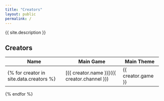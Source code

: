 ```yaml
---
title: "Creators"
layout: public
permalink: /
---
```


{{ site.description }}

## Creators

| Name | Main Game | Main Theme |
| --- | --- | --- |
{% for creator in site.data.creators %}| [{{ creator.name }}]({{ creator.channel }}) | {{ creator.game }} | {{ creator.theme }} |
{% endfor %}

